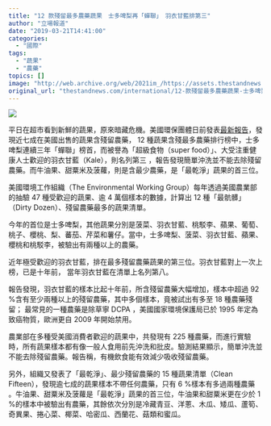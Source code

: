 ```yaml
---
title: "12 款殘留最多農藥蔬果　士多啤梨再「蟬聯」　羽衣甘藍排第三"
author: "立場報道"
date: "2019-03-21T14:41:00"
categories:
  - "國際"
tags:
  - "蔬果"
  - "農藥"
topics: []
image: "http://web.archive.org/web/2021im_/https://assets.thestandnews.com/media/photos/rank-01_1x7rj.png"
original_url: "thestandnews.com/international/12-款殘留最多農藥蔬果-士多啤梨再-蟬聯-羽衣甘藍排第三"
---
```

![](http://web.archive.org/web/2021im_/https://assets.thestandnews.com/media/photos/rank-01_1x7rj.png)

平日在超市看到新鮮的蔬果，原來暗藏危機。美國環保團體日前發表[最新報告](http://web.archive.org/web/20211229133011/https://www.ewg.org/foodnews/summary.php)，發現近七成在美國出售的蔬果含殘留農藥， 12 種蔬果含殘最多農藥排行榜中，士多啤梨連續三年「蟬聯」榜首，而被譽為「超級食物（super food）」、大受注重健康人士歡迎的羽衣甘藍（Kale），則名列第三 ，報告發現簡單沖洗並不能去除殘留農藥。而牛油果、甜粟米及菠蘿，則是含最少農藥，是「最乾淨」蔬果的首三位。

美國環境工作組織（The Environmental Working Group）每年透過美國農業部的抽驗 47 種受歡迎的蔬果、逾 4 萬個樣本的數據，計算出 12 種「最骯髒」（Dirty Dozen）、殘留農藥最多的蔬果清單。

今年的首位是士多啤梨，其他蔬果分別是菠菜、羽衣甘藍、桃駁李、蘋果、葡萄、桃子、櫻桃、梨、蕃茄、芹菜和薯仔。當中，士多啤梨、菠菜、羽衣甘藍、蘋果、櫻桃和桃駁李，被驗出有兩種以上的農藥。

近年極受歡迎的羽衣甘藍，排在最多殘留農藥蔬果的第三位。羽衣甘藍對上一次上榜，已是十年前， 當年羽衣甘藍在清單上名列第八。

報告發現，羽衣甘藍的樣本比起十年前，所含殘留農藥大幅增加，樣本中超過 92 %含有至少兩種以上的殘留農藥，其中多個樣本，竟被試出有多至 18 種農藥殘留； 最常見的一種農藥是除草寧 DCPA ，美國國家環境保護局已於 1995 年定為致癌物質，歐洲更自 2009 年開始禁用。

農業部在多種受美國消費者歡迎的蔬果中，共發現有 225 種農藥，而進行實驗時，所有蔬果樣本都有像一般人食用前先沖洗和批皮。驗測結果顯示，簡單沖洗並不能去除殘留農藥。報告稱，有機飲食能有效減少吸收殘留農藥。

另外，組織又發表了「最乾淨」、最少殘留農藥的 15 種蔬果清單（Clean Fifteen），發現逾七成的蔬果樣本不帶任何農藥，只有 6 %樣本有多過兩種農藥 。牛油果、甜粟米及菠蘿是「最乾淨」蔬果的首三位，牛油果和甜粟米更在少於 1 %的樣本中被驗出有農藥，其餘依次分別是冷藏青豆、洋蔥、木瓜、矮瓜、蘆筍、奇異果、捲心菜、椰菜、哈密瓜、西蘭花、菇類和蜜瓜。